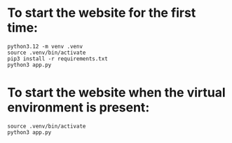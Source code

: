 # To start the website for the first time:
```
python3.12 -m venv .venv
source .venv/bin/activate
pip3 install -r requirements.txt
python3 app.py
```

# To start the website when the virtual environment is present:
```
source .venv/bin/activate
python3 app.py
```
